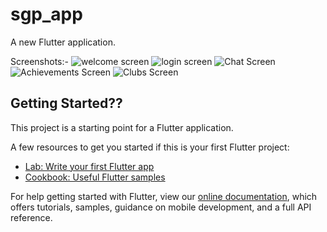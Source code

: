# sgp_app

A new Flutter application.

Screenshots:-
![welcome screen](https://ibb.co/mRF6zfF)
![login screen](https://ibb.co/xMy8T9q)
![Chat Screen](https://ibb.co/HVtfNd1)
![Achievements Screen](https://ibb.co/vvHpmYy)
![Clubs Screen](https://ibb.co/fSfQwQ6)



## Getting Started??

This project is a starting point for a Flutter application.

A few resources to get you started if this is your first Flutter project:

- [Lab: Write your first Flutter app](https://flutter.dev/docs/get-started/codelab)
- [Cookbook: Useful Flutter samples](https://flutter.dev/docs/cookbook)

For help getting started with Flutter, view our
[online documentation](https://flutter.dev/docs), which offers tutorials,
samples, guidance on mobile development, and a full API reference.
